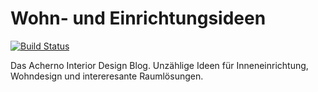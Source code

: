 # Wohn- und Einrichtungsideen
[![Build Status](http://dev.almero.pro/interiorideen.com/status/build.svg?v1)](http://dev.almero.pro/interiorideen.com)

Das Acherno Interior Design Blog. Unzählige Ideen für Inneneinrichtung, Wohndesign und intereresante Raumlösungen.
